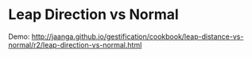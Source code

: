 Leap Direction vs Normal
=======================

Demo: <http://jaanga.github.io/gestification/cookbook/leap-distance-vs-normal/r2/leap-direction-vs-normal.html>